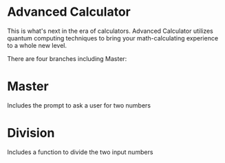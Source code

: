 # Advanced Calculator
This is what's next in the era of calculators. Advanced Calculator utilizes quantum computing techniques to bring your math-calculating experience to a whole new level.

There are four branches including Master:

# Master
Includes the prompt to ask a user for two numbers

# Division
Includes a function to divide the two input numbers